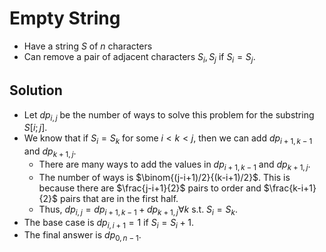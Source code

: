 # Empty String
- Have a string $S$ of $n$ characters
- Can remove a pair of adjacent characters $S_i, S_j$ if $S_i=S_j$.
## Solution
- Let $dp_{i, j}$ be the number of ways to solve this problem for the substring $S[i;j]$.
- We know that if $S_i = S_k$ for some $i < k < j$, then we can add $dp_{i+1,k-1}$ and $dp_{k+1, j}$.
	- There are many ways to add the values in $dp_{i+1, k-1}$ and $dp_{k+1,j}$. 
	- The number of ways is $\binom{(j-i+1)/2}{(k-i+1)/2}$. This is because there are $\frac{j-i+1}{2}$ pairs to order and $\frac{k-i+1}{2}$ pairs that are in the first half.
	- Thus, $dp_{i,j} = dp_{i+1,k-1} + dp_{k+1,j} \forall k$ s.t. $S_i=S_k$.
- The base case is $dp_{i,i+1} = 1$ if $S_i = S_i+1$.
- The final answer is $dp_{0,n-1}$.